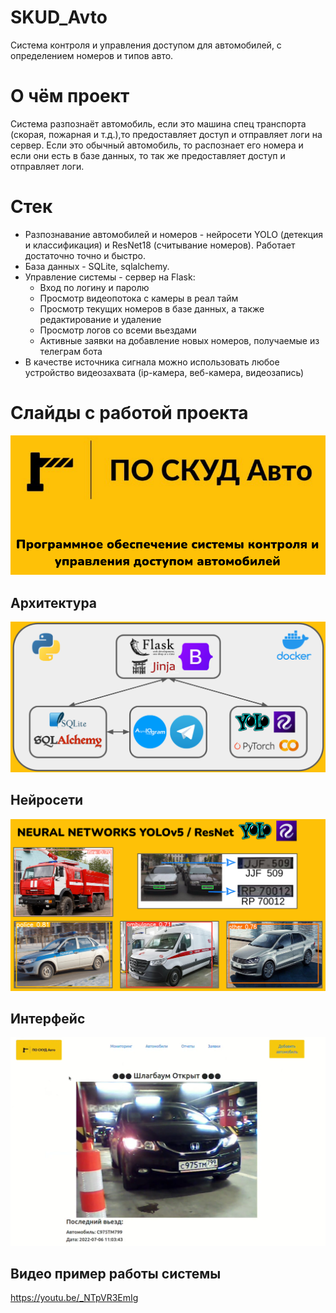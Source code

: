 # SKUD_Avto
Система контроля и управления доступом для автомобилей, с определением номеров и типов авто.

# О чём проект
Система разпознаёт автомобиль, если это машина спец транспорта (скорая, пожарная и т.д.),то предоставляет доступ и отправляет логи на сервер. Если это обычный автомобиль, то распознает его номера и если они есть в базе данных, то так же предоставляет доступ и отправляет логи.

# Стек
- Разпознавание автомобилей и номеров - нейросети YOLO (детекция и классификация) и ResNet18 (считывание номеров). Работает достаточно точно и быстро.
- База данных - SQLite, sqlalchemy.
- Управление системы - сервер  на Flask:
  * Вход по логину и паролю
  * Просмотр видеопотока с камеры в реал тайм
  * Просмотр текущих номеров в базе данных, а также редактирование и удаление
  * Просмотр логов со всеми вьездами
  * Активные заявки на добавление новых номеров, получаемые из телеграм бота
- В качестве источника сигнала можно использовать любое устройство видеозахвата (ip-камера, веб-камера, видеозапись)

# Слайды с работой проекта
![Иллюстрация к проекту](https://github.com/polubarev/SKUD_Avto/blob/main/readme_images/1.png)

## Архитектура
![Image alt](https://github.com/polubarev/SKUD_Avto/blob/main/readme_images/2.png)

## Нейросети
![Image alt](https://github.com/polubarev/SKUD_Avto/blob/main/readme_images/3.png)

## Интерфейс
![Image alt](https://github.com/polubarev/SKUD_Avto/blob/main/readme_images/4.png)

## Видео пример работы системы
https://youtu.be/_NTpVR3EmIg
